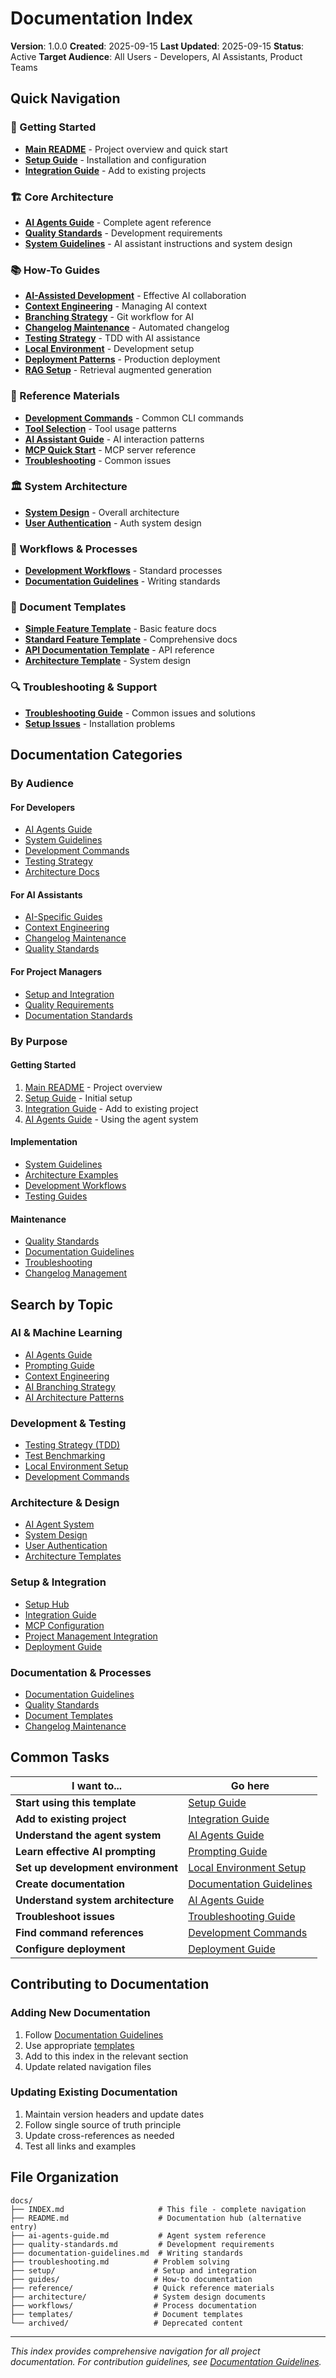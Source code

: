# Documentation Index

**Version**: 1.0.0
**Created**: 2025-09-15
**Last Updated**: 2025-09-15
**Status**: Active
**Target Audience**: All Users - Developers, AI Assistants, Product Teams

## Quick Navigation

### 🚀 Getting Started
- **[Main README](../README.md)** - Project overview and quick start
- **[Setup Guide](./setup/README.md)** - Installation and configuration
- **[Integration Guide](./setup/integration-guide.md)** - Add to existing projects

### 🏗️ Core Architecture
- **[AI Agents Guide](./ai-agents-guide.md)** - Complete agent reference
- **[Quality Standards](./quality-standards.md)** - Development requirements
- **[System Guidelines](../CLAUDE.md)** - AI assistant instructions and system design

### 📚 How-To Guides
- **[AI-Assisted Development](../ai-collaboration/prompting.md)** - Effective AI collaboration
- **[Context Engineering](../ai-collaboration/context-engineering.md)** - Managing AI context
- **[Branching Strategy](../ai-collaboration/ai-branching-strategy.md)** - Git workflow for AI
- **[Changelog Maintenance](./guides/project-guidelines/changelog-maintenance.md)** - Automated changelog
- **[Testing Strategy](./guides/implementation/testing/tdd-strategy.md)** - TDD with AI assistance
- **[Local Environment](./guides/implementation/environment-setup.md)** - Development setup
- **[Deployment Patterns](./guides/implementation/deployment-patterns.md)** - Production deployment
- **[RAG Setup](./guides/implementation/rag-setup.md)** - Retrieval augmented generation

### 🔧 Reference Materials
- **[Development Commands](./reference/development-commands.md)** - Common CLI commands
- **[Tool Selection](./reference/tool-selection.md)** - Tool usage patterns
- **[AI Assistant Guide](./reference/ai-assistant-guide.md)** - AI interaction patterns
- **[MCP Quick Start](./reference/mcp-quick-start.md)** - MCP server reference
- **[Troubleshooting](./reference/troubleshooting-checklist.md)** - Common issues

### 🏛️ System Architecture
- **[System Design](./architecture/system-design.md)** - Overall architecture
- **[User Authentication](./architecture/user-authentication-architecture.md)** - Auth system design

### 🔄 Workflows & Processes
- **[Development Workflows](./workflows/README.md)** - Standard processes
- **[Documentation Guidelines](./documentation-guidelines.md)** - Writing standards

### 📝 Document Templates
- **[Simple Feature Template](./templates/simple/feature-simple.template.md)** - Basic feature docs
- **[Standard Feature Template](./templates/standard/feature.template.md)** - Comprehensive docs
- **[API Documentation Template](./templates/api.template.md)** - API reference
- **[Architecture Template](./templates/architecture.template.md)** - System design

### 🔍 Troubleshooting & Support
- **[Troubleshooting Guide](./troubleshooting.md)** - Common issues and solutions
- **[Setup Issues](./setup/README.md#troubleshooting)** - Installation problems

## Documentation Categories

### By Audience

#### For Developers
- [AI Agents Guide](./ai-agents-guide.md)
- [System Guidelines](../CLAUDE.md)
- [Development Commands](./reference/development-commands.md)
- [Testing Strategy](./guides/implementation/testing/tdd-strategy.md)
- [Architecture Docs](./architecture/)

#### For AI Assistants
- [AI-Specific Guides](../ai-collaboration/prompting.md)
- [Context Engineering](../ai-collaboration/context-engineering.md)
- [Changelog Maintenance](./guides/project-guidelines/changelog-maintenance.md)
- [Quality Standards](./quality-standards.md)

#### For Project Managers
- [Setup and Integration](./setup/)
- [Quality Requirements](./quality-standards.md)
- [Documentation Standards](./documentation-guidelines.md)

### By Purpose

#### Getting Started
1. [Main README](../README.md) - Project overview
2. [Setup Guide](./setup/README.md) - Initial setup
3. [Integration Guide](./setup/integration-guide.md) - Add to existing project
4. [AI Agents Guide](./ai-agents-guide.md) - Using the agent system

#### Implementation
- [System Guidelines](../CLAUDE.md)
- [Architecture Examples](./architecture/)
- [Development Workflows](./workflows/)
- [Testing Guides](./guides/testing-strategy-tdd.md)

#### Maintenance
- [Quality Standards](./quality-standards.md)
- [Documentation Guidelines](./documentation-guidelines.md)
- [Troubleshooting](./troubleshooting.md)
- [Changelog Management](./guides/ai-changelog-maintenance.md)

## Search by Topic

### AI & Machine Learning
- [AI Agents Guide](./ai-agents-guide.md)
- [Prompting Guide](../ai-collaboration/prompting.md)
- [Context Engineering](../ai-collaboration/context-engineering.md)
- [AI Branching Strategy](../ai-collaboration/ai-branching-strategy.md)
- [AI Architecture Patterns](../ai-collaboration/ai-architecture-patterns.md)

### Development & Testing
- [Testing Strategy (TDD)](./guides/implementation/testing/tdd-strategy.md)
- [Test Benchmarking](./guides/implementation/testing/benchmarking.md)
- [Local Environment Setup](./guides/implementation/environment-setup.md)
- [Development Commands](./reference/development-commands.md)

### Architecture & Design
- [AI Agent System](./ai-agents-guide.md)
- [System Design](./architecture/examples/system-overview.md)
- [User Authentication](./architecture/user-authentication-architecture.md)
- [Architecture Templates](./templates/architecture.template.md)

### Setup & Integration
- [Setup Hub](./setup/README.md)
- [Integration Guide](./setup/integration-guide.md)
- [MCP Configuration](./setup/mcp-configuration-guide.md)
- [Project Management Integration](./setup/project-management-integration.md)
- [Deployment Guide](./setup/deployment-guide.md)

### Documentation & Processes
- [Documentation Guidelines](./documentation-guidelines.md)
- [Quality Standards](./quality-standards.md)
- [Document Templates](./templates/)
- [Changelog Maintenance](./guides/project-guidelines/changelog-maintenance.md)

## Common Tasks

| I want to... | Go here |
|---------------|---------|
| **Start using this template** | [Setup Guide](./setup/README.md) |
| **Add to existing project** | [Integration Guide](./setup/integration-guide.md) |
| **Understand the agent system** | [AI Agents Guide](./ai-agents-guide.md) |
| **Learn effective AI prompting** | [Prompting Guide](../ai-collaboration/prompting.md) |
| **Set up development environment** | [Local Environment Setup](./guides/implementation/environment-setup.md) |
| **Create documentation** | [Documentation Guidelines](./documentation-guidelines.md) |
| **Understand system architecture** | [AI Agents Guide](./ai-agents-guide.md) |
| **Troubleshoot issues** | [Troubleshooting Guide](./troubleshooting.md) |
| **Find command references** | [Development Commands](./reference/development-commands.md) |
| **Configure deployment** | [Deployment Guide](./setup/deployment-guide.md) |

## Contributing to Documentation

### Adding New Documentation
1. Follow [Documentation Guidelines](./documentation-guidelines.md)
2. Use appropriate [templates](./templates/)
3. Add to this index in the relevant section
4. Update related navigation files

### Updating Existing Documentation
1. Maintain version headers and update dates
2. Follow single source of truth principle
3. Update cross-references as needed
4. Test all links and examples

## File Organization

```
docs/
├── INDEX.md                     # This file - complete navigation
├── README.md                    # Documentation hub (alternative entry)
├── ai-agents-guide.md           # Agent system reference
├── quality-standards.md         # Development requirements
├── documentation-guidelines.md  # Writing standards
├── troubleshooting.md          # Problem solving
├── setup/                      # Setup and integration
├── guides/                     # How-to documentation
├── reference/                  # Quick reference materials
├── architecture/               # System design documents
├── workflows/                  # Process documentation
├── templates/                  # Document templates
└── archived/                   # Deprecated content
```

---

*This index provides comprehensive navigation for all project documentation. For contribution guidelines, see [Documentation Guidelines](./documentation-guidelines.md).*